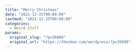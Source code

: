 ```yaml
---
title: "Merry Christmas"
date: "2021-12-25T00:00:00"
lastmod: "2021-12-25T00:00:00"
categories:
  - Weird Stuff
params:
  original_slug: "?p=26080"
  original_url: "https://thezman.com/wordpress/?p=26080"
---
```


 
